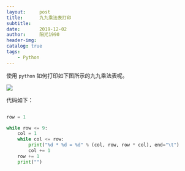 ```yaml
---
layout:     post
title:      九九乘法表打印
subtitle:   
date:       2019-12-02
author:     阳光1990
header-img: 
catalog: true
tags:
    - Python
---
```


使用 `python` 如何打印如下图所示的九九乘法表呢。 

![](https://github.com/sqdeng/sqdeng.github.io/tree/master/img/multi_table.png)

代码如下：

```python

row = 1

while row <= 9:
    col = 1
    while col <= row:
        print("%d * %d = %d" % (col, row, row * col), end="\t")
        col += 1
    row += 1
    print("")

```